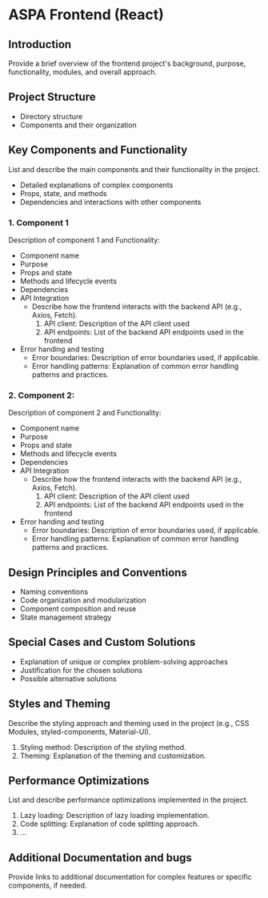 # ASPA Frontend (React)

## Introduction

Provide a brief overview of the frontend project's background, purpose, functionality, modules, and overall approach.

## Project Structure
-   Directory structure
-   Components and their organization

## Key Components and Functionality
List and describe the main components and their functionality in the project.
-   Detailed explanations of complex components
-   Props, state, and methods
-   Dependencies and interactions with other components

### 1. Component 1
Description of component 1 and Functionality:
-   Component name
-   Purpose
-   Props and state
-   Methods and lifecycle events
-   Dependencies
-  API Integration
	- Describe how the frontend interacts with the backend API (e.g., Axios, Fetch).
		1. API client: Description of the API client used
		2. API endpoints: List of the backend API endpoints used in the frontend
- Error handing and testing
	- Error boundaries: Description of error boundaries used, if applicable.
	- Error handling patterns: Explanation of common error handling patterns and practices.
### 2. Component 2: 
Description of component 2 and Functionality:
-   Component name
-   Purpose
-   Props and state
-   Methods and lifecycle events
-   Dependencies
-  API Integration
	- Describe how the frontend interacts with the backend API (e.g., Axios, Fetch).
		1. API client: Description of the API client used
		2. API endpoints: List of the backend API endpoints used in the frontend
- Error handing and testing
	- Error boundaries: Description of error boundaries used, if applicable.
	- Error handling patterns: Explanation of common error handling patterns and practices.

## Design Principles and Conventions

-   Naming conventions
-   Code organization and modularization
-   Component composition and reuse
-   State management strategy

## Special Cases and Custom Solutions

-   Explanation of unique or complex problem-solving approaches
-   Justification for the chosen solutions
-   Possible alternative solutions

## Styles and Theming

Describe the styling approach and theming used in the project (e.g., CSS Modules, styled-components, Material-UI).

1. Styling method: Description of the styling method.
2. Theming: Explanation of the theming and customization.

## Performance Optimizations

List and describe performance optimizations implemented in the project.

1. Lazy loading: Description of lazy loading implementation.
2. Code splitting: Explanation of code splitting approach.
3. ...

## Additional Documentation and bugs

Provide links to additional documentation for complex features or specific components, if needed.